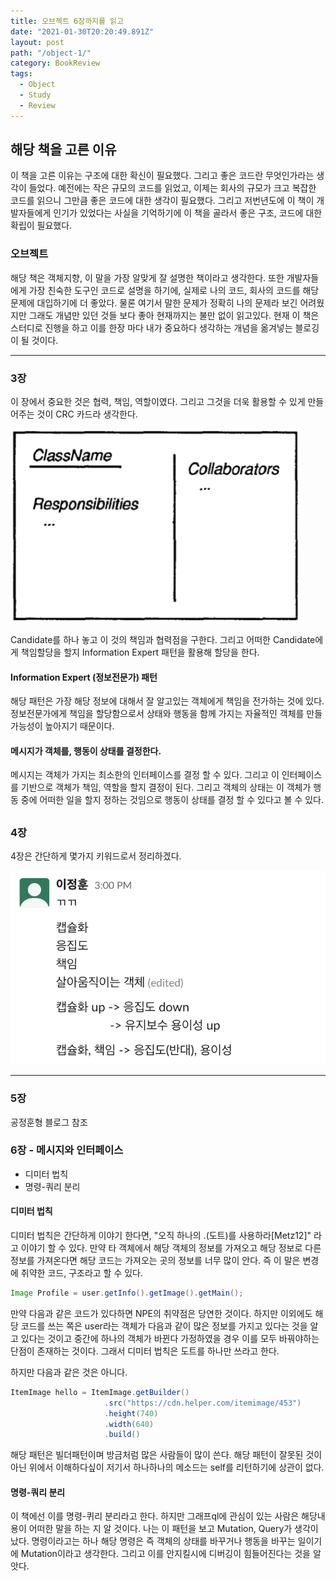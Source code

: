 ```yaml
---
title: 오브젝트 6장까지를 읽고
date: "2021-01-30T20:20:49.891Z"
layout: post
path: "/object-1/"
category: BookReview
tags:
  - Object
  - Study
  - Review
---
```


## 해당 책을 고른 이유

이 책을 고른 이유는 구조에 대한 확신이 필요했다. 그리고 좋은 코드란 무엇인가라는 생각이 들었다.
예전에는 작은 규모의 코드를 읽었고, 이제는 회사의 규모가 크고 복잡한 코드를 읽으니 그만큼 좋은 코드에 대한 생각이 필요했다. 그리고 저번년도에 이 책이 개발자들에게 인기가 있었다는 사실을 기억하기에 이 책을 골라서 좋은 구조, 코드에 대한 확립이 필요했다.

### 오브젝트

해당 책은 객체지향, 이 말을 가장 알맞게 잘 설명한 책이라고 생각한다. 또한 개발자들에게 가장 친숙한 도구인 코드로 설명을 하기에, 실제로 나의 코드, 회사의 코드를 해당 문제에 대입하기에 더 좋았다. 물론 여기서 말한 문제가 정확히 나의 문제라 보긴 어려웠지만 그래도 개념만 있던 것들 보다 좋아 현재까지는 불만 없이 읽고있다. 현재 이 책은 스터디로 진행을 하고 이를 한장 마다 내가 중요하다 생각하는 개념을 옮겨넣는 블로깅이 될 것이다.

---

### 3장

이 장에서 중요한 것은 협력, 책임, 역할이였다. 그리고 그것을 더욱 활용할 수 있게 만들어주는 것이 CRC 카드라 생각한다.

<img style="height: 310px;" src="./crc.png" alt="CRC" />

Candidate를 하나 놓고 이 것의 책임과 협력점을 구한다.
그리고 어떠한 Candidate에게 책임할당을 할지 Information Expert 패턴을 활용해 할당을 한다.

#### Information Expert (정보전문가) 패턴

해당 패턴은 가장 해당 정보에 대해서 잘 알고있는 객체에게 책임을 전가하는 것에 있다.
정보전문가에게 책임을 할당함으로서 상태와 행동을 함께 가지는 자율적인 객체를 만들 가능성이 높아지기 때문이다.

#### 메시지가 객체를, 행동이 상태를 결정한다.

메시지는 객체가 가지는 최소한의 인터페이스를 결정 할 수 있다. 그리고 이 인터페이스를 기반으로 객체가 책임, 역할을 할지 결정이 된다.
그리고 객체의 상태는 이 객체가 행동 중에 어떠한 일을 할지 정하는 것임으로 행동이 상태를 결정 할 수 있다고 볼 수 있다.

## <!--more-->

### 4장

4장은 간단하게 몇가지 키워드로서 정리하겠다.

<img style="height: 310px;" src="./slack.png" alt="slack" />

---

### 5장

공정훈형 블로그 참조

### 6장 - 메시지와 인터페이스

- 디미터 법칙
- 명령-쿼리 분리

#### 디미터 법칙

디미터 법칙은 간단하게 이야기 한다면, "오직 하나의 .(도트)를 사용하라[Metz12]" 라고 이야기 할 수 있다. 만약 타 객체에서 해당 객체의 정보를 가져오고 해당 정보로 다른 정보를 가져온다면 해당 코드는 가져오는 곳의 정보를 너무 많이 안다. 즉 이 말은 변경에 취약한 코드, 구조라고 할 수 있다.

```java
Image Profile = user.getInfo().getImage().getMain();
```

만약 다음과 같은 코드가 있다하면 NPE의 취약점은 당연한 것이다. 하지만 이외에도 해당 코드를 쓰는 쪽은 user라는 객체가 다음과 같이 많은 정보를 가지고 있다는 것을 알고 있다는 것이고 중간에 하나의 객체가 바뀐다 가정하였을 경우 이를 모두 바꿔야하는 단점이 존재하는 것이다. 그래서 디미터 법칙은 도트를 하나만 쓰라고 한다.

하지만 다음과 같은 것은 아니다.

```java
ItemImage hello = ItemImage.getBuilder()
                     .src("https://cdn.helper.com/itemimage/453")
                     .height(740)
                     .width(640)
                     .build()
```

해당 패턴은 빌더패턴이며 방금처럼 많은 사람들이 많이 쓴다. 해당 패턴이 잘못된 것이 아닌 위에서 이해하다싶이 저기서 하나하나의 메소드는 self를 리턴하기에 상관이 없다.

#### 명령-쿼리 분리

이 책에선 이를 명령-퀴리 분리라고 한다. 하지만 그래프ql에 관심이 있는 사람은 해당내용이 어떠한 말을 하는 지 알 것이다. 나는 이 패턴을 보고 Mutation, Query가 생각이 났다. 명령이라고는 하나 해당 명령은 즉 객체의 상태를 바꾸거나 행동을 바꾸는 일이기에 Mutation이라고 생각한다. 그리고 이를 안지킬시에 디버깅이 힘들어진다는 것을 알앗다.

